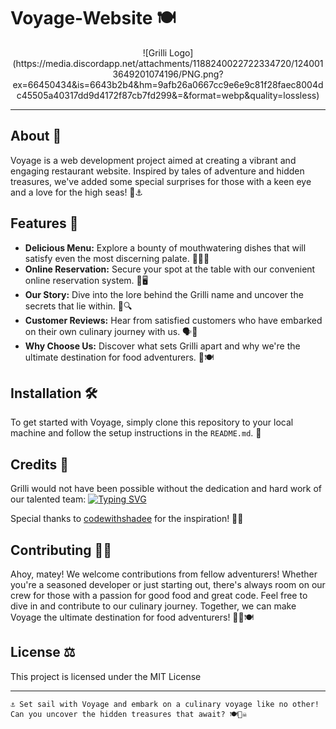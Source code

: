 # Voyage-Website 🍽️
<p align="center">
  ![Grilli Logo](https://media.discordapp.net/attachments/1188240022722334720/1240013649201074196/PNG.png?ex=66450434&is=6643b2b4&hm=9afb26a0667cc9e6e9c81f28faec8004dc45505a40317dd9d4172f87cb7fd299&=&format=webp&quality=lossless)
</p>

---

## About 📜

Voyage is a web development project aimed at creating a vibrant and engaging restaurant website. Inspired by tales of adventure and hidden treasures, we've added some special surprises for those with a keen eye and a love for the high seas! 🌊⚓️

## Features 🌟

- **Delicious Menu:** Explore a bounty of mouthwatering dishes that will satisfy even the most discerning palate. 🍔🍕🥗
- **Online Reservation:** Secure your spot at the table with our convenient online reservation system. 📅🖥️
- **Our Story:** Dive into the lore behind the Grilli name and uncover the secrets that lie within. 📜🔍
- **Customer Reviews:** Hear from satisfied customers who have embarked on their own culinary journey with us. 🗣️👥
- **Why Choose Us:** Discover what sets Grilli apart and why we're the ultimate destination for food adventurers. 🌟🍽️

## Installation 🛠️

To get started with Voyage, simply clone this repository to your local machine and follow the setup instructions in the `README.md`. 🔧

## Credits 🙌

Grilli would not have been possible without the dedication and hard work of our talented team:
[![Typing SVG](https://readme-typing-svg.herokuapp.com?font=Fira+Code&pause=30&multiline=true&random=false&width=423&height=130&lines=Omar+Hesham+Hamed;Abdelrahman+Mohamed+Mahmoud;Abdallah+Hamada;Yousef+Khaled;Adham+Aldondety)](https://git.io/typing-svg)

Special thanks to [codewithshadee](https://github.com/codewithsadee) for the inspiration! 🙌🌟

## Contributing 🏴‍☠️

Ahoy, matey! We welcome contributions from fellow adventurers! Whether you're a seasoned developer or just starting out, there's always room on our crew for those with a passion for good food and great code. Feel free to dive in and contribute to our culinary journey. Together, we can make Voyage the ultimate destination for food adventurers! 🏴‍☠️🍽️

## License ⚖️

This project is licensed under the MIT License

---
```
⚓️ Set sail with Voyage and embark on a culinary voyage like no other! Can you uncover the hidden treasures that await? 🍽️🏴‍☠️
```
